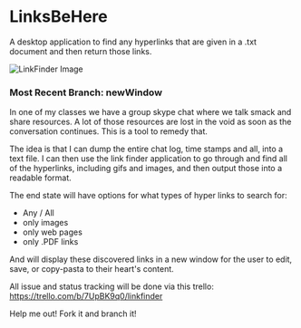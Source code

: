 # LinksBeHere
A desktop application to find any hyperlinks that are given in a .txt document and then return those links.

![LinkFinder Image](http://i.imgur.com/TXmwE0q.png)

### Most Recent Branch: newWindow

In one of my classes we have a group skype chat where we talk smack and share resources. A lot of those resources are lost in the void as soon as the conversation continues. This is a tool to remedy that.

The idea is that I can dump the entire chat log, time stamps and all, into a text file. I can then use the link finder application to go through and find all of the hyperlinks, including gifs and images, and then output those into a readable format. 

The end state will have options for what types of hyper links to search for:
* Any / All
* only images
* only web pages
* only .PDF links

And will display these discovered links in a new window for the user to edit, save, or copy-pasta to their heart's content. 

All issue and status tracking will be done via this trello: https://trello.com/b/7UpBK9q0/linkfinder

Help me out! Fork it and branch it!
